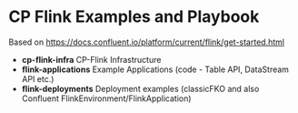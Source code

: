 # CP Flink Examples and Playbook
Based on https://docs.confluent.io/platform/current/flink/get-started.html

* **cp-flink-infra** CP-Flink Infrastructure 
* **flink-applications** Example Applications (code - Table API, DataStream API etc.)
* **flink-deployments** Deployment examples (classicFKO and also Confluent FlinkEnvironment/FlinkApplication)
